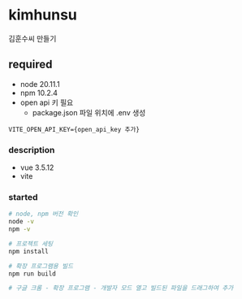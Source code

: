 # kimhunsu
김훈수씨 만들기

## required
- node 20.11.1
- npm 10.2.4
- open api 키 필요
  - package.json 파일 위치에 .env 생성
```
VITE_OPEN_API_KEY={open_api_key 추가}
```

### description
- vue 3.5.12
- vite 

### started
```bash
# node, npm 버전 확인
node -v
npm -v 

# 프로젝트 세팅
npm install

# 확장 프로그램용 빌드
npm run build

# 구글 크롬 - 확장 프로그램 - 개발자 모드 열고 빌드된 파일을 드래그하여 추가
```
